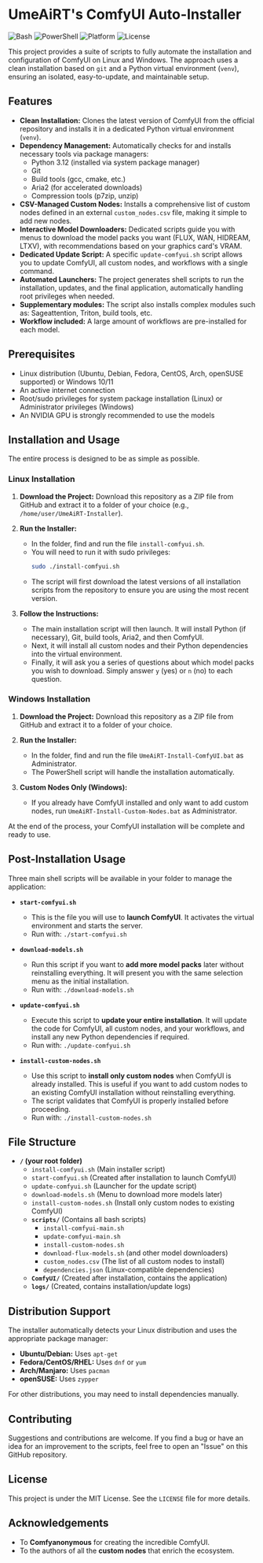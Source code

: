 # UmeAiRT's ComfyUI Auto-Installer

![Bash](https://img.shields.io/badge/Bash-4.0%2B-green.svg)
![PowerShell](https://img.shields.io/badge/PowerShell-5.1%2B-blue.svg)
![Platform](https://img.shields.io/badge/Platform-Linux%20%7C%20Windows-blue.svg)
![License](https://img.shields.io/badge/License-MIT-green.svg)

This project provides a suite of scripts to fully automate the installation and configuration of ComfyUI on Linux and Windows. The approach uses a clean installation based on `git` and a Python virtual environment (`venv`), ensuring an isolated, easy-to-update, and maintainable setup.

## Features

- **Clean Installation:** Clones the latest version of ComfyUI from the official repository and installs it in a dedicated Python virtual environment (`venv`).
- **Dependency Management:** Automatically checks for and installs necessary tools via package managers:
    - Python 3.12 (installed via system package manager)
    - Git
    - Build tools (gcc, cmake, etc.)
    - Aria2 (for accelerated downloads)
    - Compression tools (p7zip, unzip)
- **CSV-Managed Custom Nodes:** Installs a comprehensive list of custom nodes defined in an external `custom_nodes.csv` file, making it simple to add new nodes.
- **Interactive Model Downloaders:** Dedicated scripts guide you with menus to download the model packs you want (FLUX, WAN, HIDREAM, LTXV), with recommendations based on your graphics card's VRAM.
- **Dedicated Update Script:** A specific `update-comfyui.sh` script allows you to update ComfyUI, all custom nodes, and workflows with a single command.
- **Automated Launchers:** The project generates shell scripts to run the installation, updates, and the final application, automatically handling root privileges when needed.
- **Supplementary modules:** The script also installs complex modules such as: Sageattention, Triton, build tools, etc.
- **Workflow included:** A large amount of workflows are pre-installed for each model.

## Prerequisites

- Linux distribution (Ubuntu, Debian, Fedora, CentOS, Arch, openSUSE supported) or Windows 10/11
- An active internet connection
- Root/sudo privileges for system package installation (Linux) or Administrator privileges (Windows)
- An NVIDIA GPU is strongly recommended to use the models

## Installation and Usage

The entire process is designed to be as simple as possible.

### Linux Installation

1.  **Download the Project:** Download this repository as a ZIP file from GitHub and extract it to a folder of your choice (e.g., `/home/user/UmeAiRT-Installer`).

2.  **Run the Installer:**
    - In the folder, find and run the file `install-comfyui.sh`.
    - You will need to run it with sudo privileges:
      ```bash
      sudo ./install-comfyui.sh
      ```
    - The script will first download the latest versions of all installation scripts from the repository to ensure you are using the most recent version.

3.  **Follow the Instructions:**
    - The main installation script will then launch. It will install Python (if necessary), Git, build tools, Aria2, and then ComfyUI.
    - Next, it will install all custom nodes and their Python dependencies into the virtual environment.
    - Finally, it will ask you a series of questions about which model packs you wish to download. Simply answer `y` (yes) or `n` (no) to each question.

### Windows Installation

1.  **Download the Project:** Download this repository as a ZIP file from GitHub and extract it to a folder of your choice.

2.  **Run the Installer:**
    - In the folder, find and run the file `UmeAiRT-Install-ComfyUI.bat` as Administrator.
    - The PowerShell script will handle the installation automatically.

3.  **Custom Nodes Only (Windows):**
    - If you already have ComfyUI installed and only want to add custom nodes, run `UmeAiRT-Install-Custom-Nodes.bat` as Administrator.

At the end of the process, your ComfyUI installation will be complete and ready to use.

## Post-Installation Usage

Three main shell scripts will be available in your folder to manage the application:

- **`start-comfyui.sh`**
    - This is the file you will use to **launch ComfyUI**. It activates the virtual environment and starts the server.
    - Run with: `./start-comfyui.sh`

- **`download-models.sh`**
    - Run this script if you want to **add more model packs** later without reinstalling everything. It will present you with the same selection menu as the initial installation.
    - Run with: `./download-models.sh`

- **`update-comfyui.sh`**
    - Execute this script to **update your entire installation**. It will update the code for ComfyUI, all custom nodes, and your workflows, and install any new Python dependencies if required.
    - Run with: `./update-comfyui.sh`

- **`install-custom-nodes.sh`**
    - Use this script to **install only custom nodes** when ComfyUI is already installed. This is useful if you want to add custom nodes to an existing ComfyUI installation without reinstalling everything.
    - The script validates that ComfyUI is properly installed before proceeding.
    - Run with: `./install-custom-nodes.sh`

## File Structure

- **`/` (your root folder)**
    - `install-comfyui.sh` (Main installer script)
    - `start-comfyui.sh` (Created after installation to launch ComfyUI)
    - `update-comfyui.sh` (Launcher for the update script)
    - `download-models.sh` (Menu to download more models later)
    - `install-custom-nodes.sh` (Install only custom nodes to existing ComfyUI)
    - **`scripts/`** (Contains all bash scripts)
        - `install-comfyui-main.sh`
        - `update-comfyui-main.sh`
        - `install-custom-nodes.sh`
        - `download-flux-models.sh` (and other model downloaders)
        - `custom_nodes.csv` (The list of all custom nodes to install)
        - `dependencies.json` (Linux-compatible dependencies)
    - **`ComfyUI/`** (Created after installation, contains the application)
    - **`logs/`** (Created, contains installation/update logs)

## Distribution Support

The installer automatically detects your Linux distribution and uses the appropriate package manager:

- **Ubuntu/Debian:** Uses `apt-get`
- **Fedora/CentOS/RHEL:** Uses `dnf` or `yum`
- **Arch/Manjaro:** Uses `pacman`
- **openSUSE:** Uses `zypper`

For other distributions, you may need to install dependencies manually.

## Contributing

Suggestions and contributions are welcome. If you find a bug or have an idea for an improvement to the scripts, feel free to open an "Issue" on this GitHub repository.

## License

This project is under the MIT License. See the `LICENSE` file for more details.

## Acknowledgements

- To **Comfyanonymous** for creating the incredible ComfyUI.
- To the authors of all the **custom nodes** that enrich the ecosystem.
